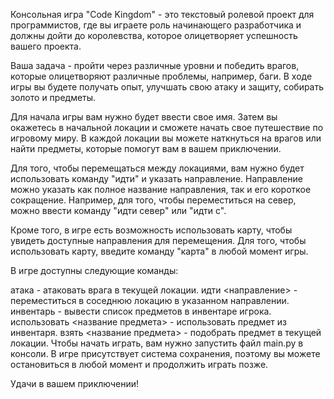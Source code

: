 Консольная игра "Code Kingdom" - это текстовый ролевой проект для программистов, где вы играете роль начинающего разработчика и должны дойти до королевства, которое олицетворяет успешность вашего проекта.

Ваша задача - пройти через различные уровни и победить врагов, которые олицетворяют различные проблемы, например, баги. В ходе игры вы будете получать опыт, улучшать свою атаку и защиту, собирать золото и предметы.

Для начала игры вам нужно будет ввести свое имя. Затем вы окажетесь в начальной локации и сможете начать свое путешествие по игровому миру. В каждой локации вы можете наткнуться на врагов или найти предметы, которые помогут вам в вашем приключении.

Для того, чтобы перемещаться между локациями, вам нужно будет использовать команду "идти" и указать направление. Направление можно указать как полное название направления, так и его короткое сокращение. Например, для того, чтобы переместиться на север, можно ввести команду "идти север" или "идти с".

Кроме того, в игре есть возможность использовать карту, чтобы увидеть доступные направления для перемещения. Для того, чтобы использовать карту, введите команду "карта" в любой момент игры.

В игре доступны следующие команды:

атака - атаковать врага в текущей локации.
идти <направление> - переместиться в соседнюю локацию в указанном направлении.
инвентарь - вывести список предметов в инвентаре игрока.
использовать <название предмета> - использовать предмет из инвентаря.
взять <название предмета> - подобрать предмет в текущей локации.
Чтобы начать играть, вам нужно запустить файл main.py в консоли. В игре присутствует система сохранения, поэтому вы можете остановиться в любой момент и продолжить играть позже.

Удачи в вашем приключении!